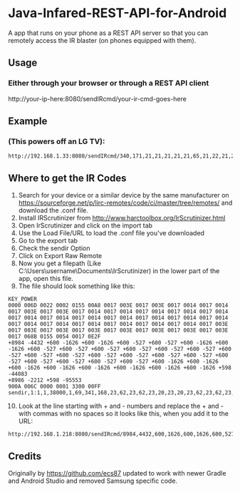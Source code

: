 # Java-Infared-REST-API-for-Android  
  
A app that runs on your phone as a REST API server so that you can remotely access the IR blaster (on phones equipped with them).  
  
## Usage  
  
### Either through your browser or through a REST API client  
 http://your-ip-here:8080/sendIRcmd/your-ir-cmd-goes-here  
## Example  
  
### (This powers off an LG TV):   
    http://192.168.1.33:8080/sendIRcmd/340,171,21,21,21,21,21,65,21,22,21,22,21,21,21,21,21,21,21,64,21,64,21,21,21,65,21,65,21,64,21,64,21,64,21,21,21,21,21,21,21,65,21,22,21,22,21,21,21,22,21,65,21,65,21,64,21,21,21,64,21,65,21,65,21,64,21,1554,340,86,21,3677  
  
## Where to get the IR Codes  
  
1. Search for your device or a similar device by the same manufacturer on https://sourceforge.net/p/lirc-remotes/code/ci/master/tree/remotes/ and download the .conf file.  
2. Install IRScrutinizer from http://www.harctoolbox.org/IrScrutinizer.html  
3. Open IrScrutinizer and click on the import tab  
4. Use the Load File/URL to load the .conf file you've downloaded  
5. Go to the export tab   
6. Check the sendir Option  
7. Click on Export Raw Remote  
8. Now you get a filepath (Like C:\Users\username\Documents\IrScrutinizer) in the lower part of the app, open this file.  
9. The file should look something like this:  
  
```  
KEY_POWER  
0000 006D 0022 0002 0155 00A8 0017 003E 0017 003E 0017 0014 0017 0014 0017 003E 0017 003E 0017 0014 0017 0014 0017 0014 0017 0014 0017 0014 0017 0014 0017 0014 0017 0014 0017 0014 0017 0014 0017 0014 0017 0014 0017 0014 0017 0014 0017 0014 0017 0014 0017 0014 0017 0014 0017 003E 0017 003E 0017 003E 0017 003E 0017 003E 0017 003E 0017 003E 0017 003E 0017 068B 0155 0054 0017 0E2F  
+8984 -4432 +600 -1626 +600 -1626 +600 -527 +600 -527 +600 -1626 +600 -1626 +600 -527 +600 -527 +600 -527 +600 -527 +600 -527 +600 -527 +600 -527 +600 -527 +600 -527 +600 -527 +600 -527 +600 -527 +600 -527 +600 -527 +600 -527 +600 -527 +600 -527 +600 -527 +600 -1626 +600 -1626 +600 -1626 +600 -1626 +600 -1626 +600 -1626 +600 -1626 +600 -1626 +598 -44083  
+8986 -2212 +598 -95553  
900A 006C 0000 0001 3300 00FF  
sendir,1:1,1,38000,1,69,341,168,23,62,23,62,23,20,23,20,23,62,23,62,23,20,23,20,23,20,23,20,23,20,23,20,23,20,23,20,23,20,23,20,23,20,23,20,23,20,23,20,23,20,23,20,23,20,23,20,23,62,23,62,23,62,23,62,23,62,23,62,23,62,23,62,23,1675,341,84,23,3631  
  ```  
 
10. Look at the line starting with + and - numbers and replace the + and - with commas with no spaces so it looks like this, when you add it to the URL:
```
http://192.168.1.218:8080/sendIRcmd/8984,4432,600,1626,600,1626,600,527,600,527,600,1626,600,1626,600,527,600,527,600,527,600,527,600,527,600,527,600,527,600,527,600,527,600,527,600,527,600,527,600,527,600,527,600,527,600,527,600,527,600,527,600,1626,600,1626,600,1626,600,1626,600,1626,600,1626,600,1626,600,1626,598,44083 
```  
  
## Credits  
  
Originally by https://github.com/ecs87 updated to work with newer Gradle and Android Studio and removed Samsung specific code.